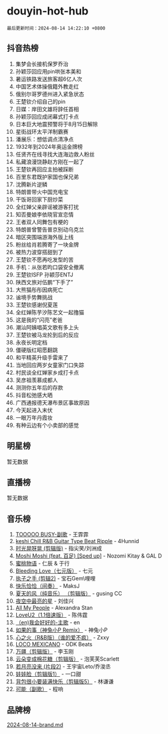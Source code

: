 # douyin-hot-hub

`最后更新时间：2024-08-14 14:22:10 +0800`

## 抖音热榜

1. 集梦会长接机保罗乔治
1. 孙颖莎回应用pin哄张本美和
1. 暑运铁路发送旅客超6亿人次
1. 中国艺术体操俄籍外教走红
1. 俄别尔哥罗德州进入紧急状态
1. 王楚钦介绍自己的pin
1. 日媒：岸田文雄将辞任首相
1. 孙颖莎回应成闭幕式打卡点
1. 日本巨大地震预警将于8月15日解除
1. 星街战环太平洋制霸赛
1. 潘展乐：想低调点清净点
1. 1932年到2024年奥运金牌榜
1. 任贤齐在线寻找大连海边救人粉丝
1. 私藏浪漫饶静赵方刚在一起了
1. 王楚钦再回应主拍被踩断
1. 百里东君既护家国也保兄弟
1. 沈腾新片逆鳞
1. 特朗普带火中国充电宝
1. 干饭哥回家下厨炒菜
1. 全红婵父亲辟谣被游客打扰
1. 知否曼娘李依晓官宣恋情
1. 王者双人同舞包有梗的
1. 特朗普曾警告普京别动乌克兰
1. 暗区突围端游海外版上线
1. 粉丝给肖若腾寄了一块金牌
1. 被热力波穿搭甜到了
1. 王楚钦不愿再吃发型的苦
1. 手机：从张若昀口袋安全撤离
1. 王楚钦ISFP 孙颖莎ENTJ
1. 陕西文旅对伍鹏“下手了”
1. 大熊猫彤彤因病死亡
1. 谧境手势舞挑战
1. 王楚钦感谢倪夏莲
1. 全红婵陈芋汐陈艺文一起撸猫
1. 这是我的“闪亮”老爸
1. 潮汕阿姨唱英文歌有多上头
1. 王楚钦被马龙抡到后的反应
1. 永夜长明定档
1. 僵硬版红昭愿翻跳
1. 和平精英升级手雷来了
1. 当地回应两岁女童家门口失踪
1. 村民谈全红婵家乡成打卡点
1. 吴彦祖羡慕成都人
1. 测测你五年后的存款
1. 抖音松弛感大晒
1. 广西通报德天瀑布景区事故原因
1. 今天起进入末伏
1. 一眼万年丹霞妆
1. 有种云边有个小卖部的感觉

## 明星榜

暂无数据

## 直播榜

暂无数据

## 音乐榜

1. [TOOOOO BUSY-副歌](https://sf5-hl-cdn-tos.douyinstatic.com/obj/tos-cn-ve-2774/o0fmjGZetNDjSM5EimFs2QlzBg30YgByJMRQrC) - 王霏霏
1. [keshi Chill R&B Guitar Type Beat Ripple](https://sf5-hl-cdn-tos.douyinstatic.com/obj/tos-cn-ve-2774/okQIfmitAB3HpgZQo0YCEFEACcDhQngn0fkFIC) - 4Hunnid
1. [时光晃呀晃 (剪辑版)](https://sf5-hl-cdn-tos.douyinstatic.com/obj/tos-cn-ve-2774/o8ACeQem3gwI1x3GIYGAfKG0LJebKFRJDwRwyW) - 指尖笑/刘洲成
1. [Moshi Moshi (feat. 百足) [Sped up]](https://sf5-hl-cdn-tos.douyinstatic.com/obj/tos-cn-ve-2774/ocCPFQcXJLeroaIdQLIGAoeeYM3OAUYGDguHXz) - Nozomi Kitay & GAL D
1. [蜜桃物语](https://sf5-hl-cdn-tos.douyinstatic.com/obj/tos-cn-ve-2774/oIhOSCZtIACtYU4XQkngiW9kCBfVD1Fz9IYeqL) - 仁辰 & 于行
1. [Bleeding Love（七元版）](https://sf3-cdn-tos.douyinstatic.com/obj/tos-cn-ve-2774/oEgC9eZFHQ1MfSRnrfkzFp8AayDWqAQMABBgUs) - 七元
1. [执子之手 (剪辑2)](https://sf5-hl-cdn-tos.douyinstatic.com/obj/tos-cn-ve-2774/oUoZLQjCc31XzqsBnBQUNgeKtYPBcgbFDwtfcu) - 宝石Gem\哩哩
1. [快乐恰恰（间奏）](https://sf5-hl-cdn-tos.douyinstatic.com/obj/tos-cn-ve-2774/oMesum3HvWQXJxuMFeVYzf54o2QzH5aEBPOCAn) - MaksJ
1. [夏天的风（纯音乐） （剪辑版）](https://sf3-cdn-tos.douyinstatic.com/obj/tos-cn-ve-2774/oUzLjBZZFQAoNRmGokEeD5zfQCObp6UeFAnTa6) - gusing CC
1. [夜空中最亮的星](https://sf3-cdn-tos.douyinstatic.com/obj/tos-cn-ve-2774/o4IfgGwqqnFeXEMGaS8JBzJAdayAaCeoxqbjCD) - 刘佳兴
1. [All My People](https://sf3-cdn-tos.douyinstatic.com/obj/tos-cn-ve-2774/c7773e6b7c3f4bd9b26cd85b0cfa4eff) - Alexandra Stan
1. [LoveU2（1.1倍速版）](https://sf3-cdn-tos.douyinstatic.com/obj/tos-cn-ve-2774/oQMeDffLaEmgMwgCOEMAFCI6INzoFPgWdD0rsa) - 陈伟霆
1. [（en)我会好好的-主歌](https://sf5-hl-cdn-tos.douyinstatic.com/obj/tos-cn-ve-2774/oUrYpIdrvCbA8m8yAZjbMWjUkL6tiinWMkBTs) - en
1. [如果的事（神兔小P Remix）](https://sf5-hl-cdn-tos.douyinstatic.com/obj/tos-cn-ve-2774/okHtAffz3g4ZB0BMQn9iC9BC6AciI3xCmgQTqt) - 神兔小P
1. [心之火（R&B版）（谁的爱不疯）](https://sf3-cdn-tos.douyinstatic.com/obj/tos-cn-ve-2774/okemkEDaIBBE3OosftCgMxlFkLQZRw37t36ZQv) - Zxxy
1. [LOCO MEXICANO](https://sf5-hl-cdn-tos.douyinstatic.com/obj/tos-cn-ve-2774/owxVoxJorA4ILBfsMAjU6t7O1xW9w0tS7EYzh6) - ODK Beats
1. [万疆（剪辑版）](https://sf3-cdn-tos.douyinstatic.com/obj/tos-cn-ve-2774/ooG7oVgFlDTelKCjCsTTobQvbdtj1BBQXnfZd8) - 李玉刚
1. [云朵变成棉花糖（剪辑版）](https://sf5-hl-cdn-tos.douyinstatic.com/obj/tos-cn-ve-2774/o8LC84GQLALFfXeyJmh8KE61byVQYMMeAZLfEI) - 泡芙芙Scarlett
1. [若月亮没来 (片段2)](https://sf3-cdn-tos.douyinstatic.com/obj/tos-cn-ve-2774/ocQavLLjkCOeDxGyYeIMGgNAIwJ0QXE1Ve3Fzv) - 王宇宙Leto/乔浚丞
1. [娃娃脸（剪辑版1）](https://sf6-cdn-tos.douyinstatic.com/obj/tos-cn-ve-2774/oIimSCgQoNUePTAZ1Ba7TeADY4KetGYsVFeaaB) - 一口甜
1. [背包很小要装满快乐（剪辑版5）](https://sf5-hl-cdn-tos.douyinstatic.com/obj/tos-cn-ve-2774/oUqSJIiBjw2pxsBAiQRmkbZGJrlGCMBPpIW90) - 林谦谦
1. [可能（副歌）](https://sf5-hl-cdn-tos.douyinstatic.com/obj/tos-cn-ve-2774/cde1731888894259b333569393c2fb51) - 程响

## 品牌榜

[2024-08-14-brand.md](2024-08-14-brand.md)
